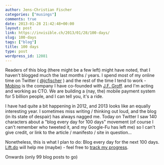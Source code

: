```yaml
---
author: Jens-Christian Fischer
categories: ["musings"]
comments: true
date: 2013-01-28 21:42:48+00:00
layout: post
link: https://invisible.ch/2013/01/28/100-days/
slug: 100-days
tags: ["blog"]
title: 100 days
type: post
wordpress_id: 12081
---
```


Readers of this blog (there might be a few left) might have noted, that I haven't blogged much the last months / years. I spend most of my online time on Twitter ( [@jcfischer](https://twitter.com/jcfischer) ) and the rest of the time I tend to work - [Mobino](https://mobino.com) is the company I have co-founded with [J.F. Groff](https://www.linkedin.com/profile/view?id=3069363&locale=en_US&trk=tyah). and I'm acting and working as CTO. We are building a (nay, the) mobile payment system for 5 billion people, and I can tell you, it's a ride.

I have had quite a bit happening in 2012, and 2013 looks like an equally interesting year. I sometimes miss writing / thinking out loud, and the blog (in its state of despair) has always nagged me. Today on Twitter I saw 140 characters about a "blog every day for 100 days" movement (of course I can't remember who tweeted it, and my Google-Fu has left me) so I can't give credit, or link to the article / manifesto / site in question...

Nonetheless, this is what I plan to do: Blog every day for the next 100 days. [Lift.do](https://lift.do/) will help me (maybe) - feel free to [track my progress](https://lift.do/users/d2dc6d9f8d042a30c455).

Onwards (only 99 blog posts to go)


